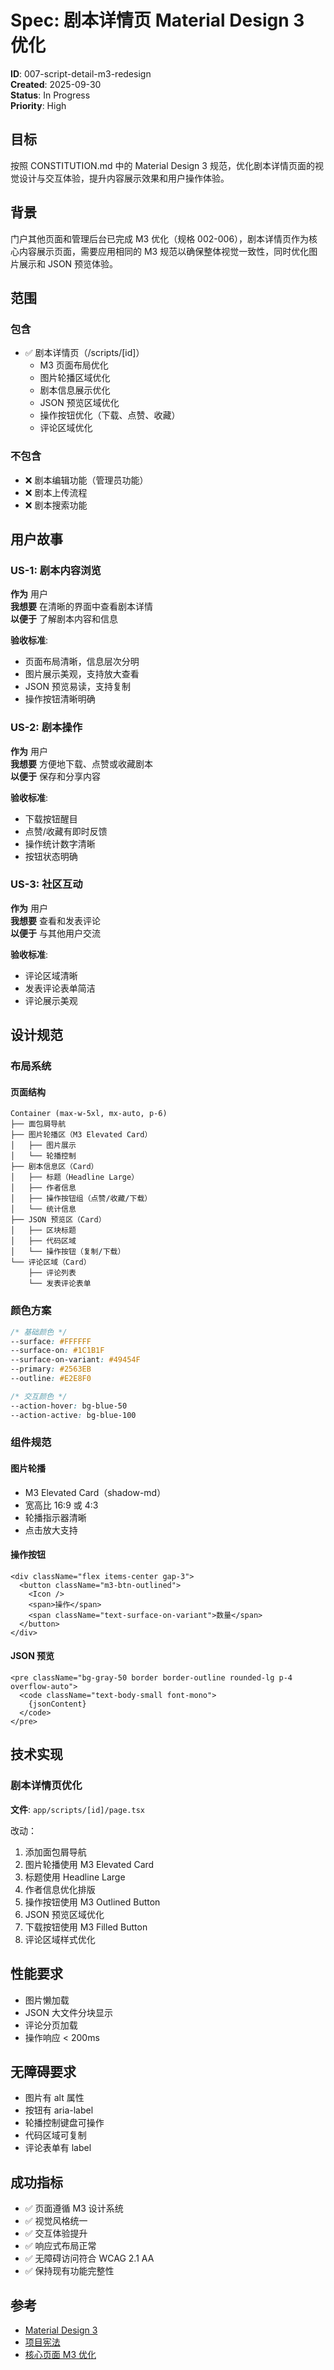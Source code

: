 # Spec: 剧本详情页 Material Design 3 优化

**ID**: 007-script-detail-m3-redesign  
**Created**: 2025-09-30  
**Status**: In Progress  
**Priority**: High

## 目标

按照 CONSTITUTION.md 中的 Material Design 3 规范，优化剧本详情页面的视觉设计与交互体验，提升内容展示效果和用户操作体验。

## 背景

门户其他页面和管理后台已完成 M3 优化（规格 002-006），剧本详情页作为核心内容展示页面，需要应用相同的 M3 规范以确保整体视觉一致性，同时优化图片展示和 JSON 预览体验。

## 范围

### 包含
- ✅ 剧本详情页（/scripts/[id]）
  - M3 页面布局优化
  - 图片轮播区域优化
  - 剧本信息展示优化
  - JSON 预览区域优化
  - 操作按钮优化（下载、点赞、收藏）
  - 评论区域优化

### 不包含
- ❌ 剧本编辑功能（管理员功能）
- ❌ 剧本上传流程
- ❌ 剧本搜索功能

## 用户故事

### US-1: 剧本内容浏览
**作为** 用户  
**我想要** 在清晰的界面中查看剧本详情  
**以便于** 了解剧本内容和信息

**验收标准**:
- 页面布局清晰，信息层次分明
- 图片展示美观，支持放大查看
- JSON 预览易读，支持复制
- 操作按钮清晰明确

### US-2: 剧本操作
**作为** 用户  
**我想要** 方便地下载、点赞或收藏剧本  
**以便于** 保存和分享内容

**验收标准**:
- 下载按钮醒目
- 点赞/收藏有即时反馈
- 操作统计数字清晰
- 按钮状态明确

### US-3: 社区互动
**作为** 用户  
**我想要** 查看和发表评论  
**以便于** 与其他用户交流

**验收标准**:
- 评论区域清晰
- 发表评论表单简洁
- 评论展示美观

## 设计规范

### 布局系统

#### 页面结构
```
Container (max-w-5xl, mx-auto, p-6)
├── 面包屑导航
├── 图片轮播区（M3 Elevated Card）
│   ├── 图片展示
│   └── 轮播控制
├── 剧本信息区（Card）
│   ├── 标题（Headline Large）
│   ├── 作者信息
│   ├── 操作按钮组（点赞/收藏/下载）
│   └── 统计信息
├── JSON 预览区（Card）
│   ├── 区块标题
│   ├── 代码区域
│   └── 操作按钮（复制/下载）
└── 评论区域（Card）
    ├── 评论列表
    └── 发表评论表单
```

### 颜色方案

```css
/* 基础颜色 */
--surface: #FFFFFF
--surface-on: #1C1B1F
--surface-on-variant: #49454F
--primary: #2563EB
--outline: #E2E8F0

/* 交互颜色 */
--action-hover: bg-blue-50
--action-active: bg-blue-100
```

### 组件规范

#### 图片轮播
- M3 Elevated Card（shadow-md）
- 宽高比 16:9 或 4:3
- 轮播指示器清晰
- 点击放大支持

#### 操作按钮
```tsx
<div className="flex items-center gap-3">
  <button className="m3-btn-outlined">
    <Icon />
    <span>操作</span>
    <span className="text-surface-on-variant">数量</span>
  </button>
</div>
```

#### JSON 预览
```tsx
<pre className="bg-gray-50 border border-outline rounded-lg p-4 overflow-auto">
  <code className="text-body-small font-mono">
    {jsonContent}
  </code>
</pre>
```

## 技术实现

### 剧本详情页优化
**文件**: `app/scripts/[id]/page.tsx`

改动：
1. 添加面包屑导航
2. 图片轮播使用 M3 Elevated Card
3. 标题使用 Headline Large
4. 作者信息优化排版
5. 操作按钮使用 M3 Outlined Button
6. JSON 预览区域优化
7. 下载按钮使用 M3 Filled Button
8. 评论区域样式优化

## 性能要求

- 图片懒加载
- JSON 大文件分块显示
- 评论分页加载
- 操作响应 < 200ms

## 无障碍要求

- 图片有 alt 属性
- 按钮有 aria-label
- 轮播控制键盘可操作
- 代码区域可复制
- 评论表单有 label

## 成功指标

- ✅ 页面遵循 M3 设计系统
- ✅ 视觉风格统一
- ✅ 交互体验提升
- ✅ 响应式布局正常
- ✅ 无障碍访问符合 WCAG 2.1 AA
- ✅ 保持现有功能完整性

## 参考

- [Material Design 3](https://m3.material.io/)
- [项目宪法](../../CONSTITUTION.md)
- [核心页面 M3 优化](../003-pages-m3-redesign/)
